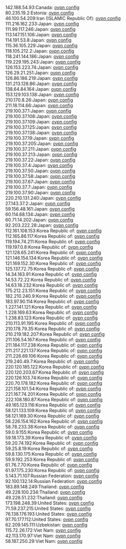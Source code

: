 142.188.54.93:Canada: [ovpn config](vpn/142_188_54_93.ovpn)  
80.235.19.2:Estonia: [ovpn config](vpn/80_235_19_2.ovpn)  
46.100.54.209:Iran (ISLAMIC Republic Of): [ovpn config](vpn/46_100_54_209.ovpn)  
111.216.162.233:Japan: [ovpn config](vpn/111_216_162_233.ovpn)  
111.99.117.246:Japan: [ovpn config](vpn/111_99_117_246.ovpn)  
113.147.151.106:Japan: [ovpn config](vpn/113_147_151_106.ovpn)  
114.191.53.8:Japan: [ovpn config](vpn/114_191_53_8.ovpn)  
115.36.105.229:Japan: [ovpn config](vpn/115_36_105_229.ovpn)  
118.105.212.2:Japan: [ovpn config](vpn/118_105_212_2.ovpn)  
118.241.144.186:Japan: [ovpn config](vpn/118_241_144_186.ovpn)  
119.229.195.243:Japan: [ovpn config](vpn/119_229_195_243.ovpn)  
126.153.223.74:Japan: [ovpn config](vpn/126_153_223_74.ovpn)  
126.29.21.251:Japan: [ovpn config](vpn/126_29_21_251.ovpn)  
126.86.186.219:Japan: [ovpn config](vpn/126_86_186_219.ovpn)  
131.213.128.86:Japan: [ovpn config](vpn/131_213_128_86.ovpn)  
138.64.84.164:Japan: [ovpn config](vpn/138_64_84_164.ovpn)  
153.129.103.138:Japan: [ovpn config](vpn/153_129_103_138.ovpn)  
210.170.8.26:Japan: [ovpn config](vpn/210_170_8_26.ovpn)  
211.18.114.66:Japan: [ovpn config](vpn/211_18_114_66.ovpn)  
219.100.37.1:Japan: [ovpn config](vpn/219_100_37_1.ovpn)  
219.100.37.108:Japan: [ovpn config](vpn/219_100_37_108.ovpn)  
219.100.37.109:Japan: [ovpn config](vpn/219_100_37_109.ovpn)  
219.100.37.125:Japan: [ovpn config](vpn/219_100_37_125.ovpn)  
219.100.37.138:Japan: [ovpn config](vpn/219_100_37_138.ovpn)  
219.100.37.19:Japan: [ovpn config](vpn/219_100_37_19.ovpn)  
219.100.37.205:Japan: [ovpn config](vpn/219_100_37_205.ovpn)  
219.100.37.211:Japan: [ovpn config](vpn/219_100_37_211.ovpn)  
219.100.37.213:Japan: [ovpn config](vpn/219_100_37_213.ovpn)  
219.100.37.22:Japan: [ovpn config](vpn/219_100_37_22.ovpn)  
219.100.37.4:Japan: [ovpn config](vpn/219_100_37_4.ovpn)  
219.100.37.50:Japan: [ovpn config](vpn/219_100_37_50.ovpn)  
219.100.37.58:Japan: [ovpn config](vpn/219_100_37_58.ovpn)  
219.100.37.67:Japan: [ovpn config](vpn/219_100_37_67.ovpn)  
219.100.37.7:Japan: [ovpn config](vpn/219_100_37_7.ovpn)  
219.100.37.90:Japan: [ovpn config](vpn/219_100_37_90.ovpn)  
220.210.131.240:Japan: [ovpn config](vpn/220_210_131_240.ovpn)  
27.143.37.2:Japan: [ovpn config](vpn/27_143_37_2.ovpn)  
59.156.48.161:Japan: [ovpn config](vpn/59_156_48_161.ovpn)  
60.114.68.134:Japan: [ovpn config](vpn/60_114_68_134.ovpn)  
60.71.14.202:Japan: [ovpn config](vpn/60_71_14_202.ovpn)  
92.203.222.28:Japan: [ovpn config](vpn/92_203_222_28.ovpn)  
112.161.108.153:Korea Republic of: [ovpn config](vpn/112_161_108_153.ovpn)  
112.165.86.117:Korea Republic of: [ovpn config](vpn/112_165_86_117.ovpn)  
119.194.74.211:Korea Republic of: [ovpn config](vpn/119_194_74_211.ovpn)  
119.197.0.8:Korea Republic of: [ovpn config](vpn/119_197_0_8.ovpn)  
121.128.65.241:Korea Republic of: [ovpn config](vpn/121_128_65_241.ovpn)  
121.146.154.134:Korea Republic of: [ovpn config](vpn/121_146_154_134.ovpn)  
121.169.152.30:Korea Republic of: [ovpn config](vpn/121_169_152_30.ovpn)  
125.137.72.75:Korea Republic of: [ovpn config](vpn/125_137_72_75.ovpn)  
14.34.163.91:Korea Republic of: [ovpn config](vpn/14_34_163_91.ovpn)  
14.53.72.22:Korea Republic of: [ovpn config](vpn/14_53_72_22.ovpn)  
14.63.18.232:Korea Republic of: [ovpn config](vpn/14_63_18_232.ovpn)  
175.212.23.151:Korea Republic of: [ovpn config](vpn/175_212_23_151.ovpn)  
182.210.240.9:Korea Republic of: [ovpn config](vpn/182_210_240_9.ovpn)  
183.97.90.114:Korea Republic of: [ovpn config](vpn/183_97_90_114.ovpn)  
1.227.141.121:Korea Republic of: [ovpn config](vpn/1_227_141_121.ovpn)  
1.228.169.63:Korea Republic of: [ovpn config](vpn/1_228_169_63.ovpn)  
1.238.83.123:Korea Republic of: [ovpn config](vpn/1_238_83_123.ovpn)  
210.113.91.195:Korea Republic of: [ovpn config](vpn/210_113_91_195.ovpn)  
210.178.79.35:Korea Republic of: [ovpn config](vpn/210_178_79_35.ovpn)  
210.219.182.207:Korea Republic of: [ovpn config](vpn/210_219_182_207.ovpn)  
211.106.54.167:Korea Republic of: [ovpn config](vpn/211_106_54_167.ovpn)  
211.184.117.238:Korea Republic of: [ovpn config](vpn/211_184_117_238.ovpn)  
211.217.221.137:Korea Republic of: [ovpn config](vpn/211_217_221_137.ovpn)  
211.226.69.106:Korea Republic of: [ovpn config](vpn/211_226_69_106.ovpn)  
219.240.49.7:Korea Republic of: [ovpn config](vpn/219_240_49_7.ovpn)  
220.120.185.122:Korea Republic of: [ovpn config](vpn/220_120_185_122.ovpn)  
220.120.203.67:Korea Republic of: [ovpn config](vpn/220_120_203_67.ovpn)  
220.126.103.74:Korea Republic of: [ovpn config](vpn/220_126_103_74.ovpn)  
220.70.178.182:Korea Republic of: [ovpn config](vpn/220_70_178_182.ovpn)  
221.158.101.54:Korea Republic of: [ovpn config](vpn/221_158_101_54.ovpn)  
221.167.74.201:Korea Republic of: [ovpn config](vpn/221_167_74_201.ovpn)  
222.108.180.87:Korea Republic of: [ovpn config](vpn/222_108_180_87.ovpn)  
49.165.123.116:Korea Republic of: [ovpn config](vpn/49_165_123_116.ovpn)  
58.121.133.109:Korea Republic of: [ovpn config](vpn/58_121_133_109.ovpn)  
58.121.169.30:Korea Republic of: [ovpn config](vpn/58_121_169_30.ovpn)  
58.226.154.162:Korea Republic of: [ovpn config](vpn/58_226_154_162.ovpn)  
58.78.233.38:Korea Republic of: [ovpn config](vpn/58_78_233_38.ovpn)  
59.0.9.155:Korea Republic of: [ovpn config](vpn/59_0_9_155.ovpn)  
59.18.173.39:Korea Republic of: [ovpn config](vpn/59_18_173_39.ovpn)  
59.20.74.192:Korea Republic of: [ovpn config](vpn/59_20_74_192.ovpn)  
59.25.8.19:Korea Republic of: [ovpn config](vpn/59_25_8_19.ovpn)  
59.8.130.175:Korea Republic of: [ovpn config](vpn/59_8_130_175.ovpn)  
59.9.192.253:Korea Republic of: [ovpn config](vpn/59_9_192_253.ovpn)  
61.76.7.70:Korea Republic of: [ovpn config](vpn/61_76_7_70.ovpn)  
61.97.175.230:Korea Republic of: [ovpn config](vpn/61_97_175_230.ovpn)  
5.143.71.107:Russian Federation: [ovpn config](vpn/5_143_71_107.ovpn)  
92.100.132.14:Russian Federation: [ovpn config](vpn/92_100_132_14.ovpn)  
183.89.148.249:Thailand: [ovpn config](vpn/183_89_148_249.ovpn)  
49.228.100.234:Thailand: [ovpn config](vpn/49_228_100_234.ovpn)  
49.228.51.232:Thailand: [ovpn config](vpn/49_228_51_232.ovpn)  
173.198.248.39:United States: [ovpn config](vpn/173_198_248_39.ovpn)  
71.59.237.215:United States: [ovpn config](vpn/71_59_237_215.ovpn)  
76.138.176.193:United States: [ovpn config](vpn/76_138_176_193.ovpn)  
97.70.177.112:United States: [ovpn config](vpn/97_70_177_112.ovpn)  
62.209.145.111:Uzbekistan: [ovpn config](vpn/62_209_145_111.ovpn)  
115.72.26.172:Viet Nam: [ovpn config](vpn/115_72_26_172.ovpn)  
42.113.170.97:Viet Nam: [ovpn config](vpn/42_113_170_97.ovpn)  
58.187.250.29:Viet Nam: [ovpn config](vpn/58_187_250_29.ovpn)  
